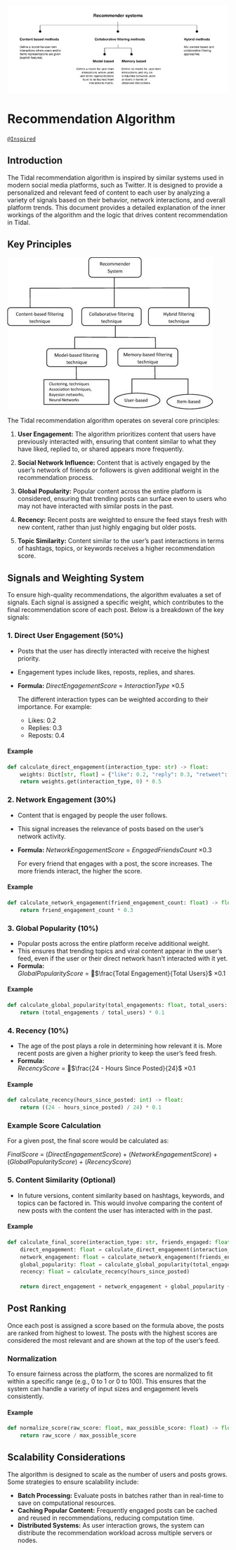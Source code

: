 ![Recommender System 1](../assets/recommender-system.png)

# Recommendation Algorithm

[`@Inspired`](https://towardsdatascience.com/introduction-to-recommender-systems-6c66cf15ada)

## Introduction

The Tidal recommendation algorithm is inspired by similar systems used in modern social media platforms, such as Twitter. It is designed to provide a personalized and relevant feed of content to each user by analyzing a variety of signals based on their behavior, network interactions, and overall platform trends. This document provides a detailed explanation of the inner workings of the algorithm and the logic that drives content recommendation in Tidal.

## Key Principles

![Recommender System 2](../assets/recommender-system-2.jpeg)

The Tidal recommendation algorithm operates on several core principles:

1. **User Engagement:** The algorithm prioritizes content that users have previously interacted with, ensuring that content similar to what they have liked, replied to, or shared appears more frequently.
   
2. **Social Network Influence:** Content that is actively engaged by the user’s network of friends or followers is given additional weight in the recommendation process.

3. **Global Popularity:** Popular content across the entire platform is considered, ensuring that trending posts can surface even to users who may not have interacted with similar posts in the past.

4. **Recency:** Recent posts are weighted to ensure the feed stays fresh with new content, rather than just highly engaging but older posts.

5. **Topic Similarity:** Content similar to the user’s past interactions in terms of hashtags, topics, or keywords receives a higher recommendation score.

## Signals and Weighting System

To ensure high-quality recommendations, the algorithm evaluates a set of signals. Each signal is assigned a specific weight, which contributes to the final recommendation score of each post. Below is a breakdown of the key signals:

### 1. **Direct User Engagement (50%)**
   - Posts that the user has directly interacted with receive the highest priority.
   - Engagement types include likes, reposts, replies, and shares.
   - **Formula:**
     $Direct Engagement Score$ = $InteractionType$ $\times 0.5$
     
     The different interaction types can be weighted according to their importance. For example:
     - Likes: 0.2
     - Replies: 0.3
     - Reposts: 0.4

#### Example

```py
def calculate_direct_engagement(interaction_type: str) -> float:
    weights: Dict[str, float] = {"like": 0.2, "reply": 0.3, "retweet": 0.4}
    return weights.get(interaction_type, 0) * 0.5
```

### 2. **Network Engagement (30%)**
   - Content that is engaged by people the user follows.
   - This signal increases the relevance of posts based on the user’s network activity.
   - **Formula:**
     	$Network Engagement Score$ = $Engaged Friends Count$ $\times 0.3$
     
     For every friend that engages with a post, the score increases. The more friends interact, the higher the score.

#### Example

```py
def calculate_network_engagement(friend_engagement_count: float) -> float:
    return friend_engagement_count * 0.3
```

### 3. **Global Popularity (10%)**

   - Popular posts across the entire platform receive additional weight.
   - This ensures that trending topics and viral content appear in the user’s feed, even if the user or their direct network hasn't interacted with it yet.
   - **Formula:**  
     $Global Popularity Score$ = $\frac{Total Engagement}{Total Users}$ $\times 0.1$

#### Example

```py
def calculate_global_popularity(total_engagements: float, total_users: float) -> float:
    return (total_engagements / total_users) * 0.1
```

### 4. **Recency (10%)**
   - The age of the post plays a role in determining how relevant it is. More recent posts are given a higher priority to keep the user’s feed fresh.
   - **Formula:**  
     	$Recency Score$ = $\frac{24 - Hours Since Posted}{24}$ $\times 0.1$

#### Example

```py
def calculate_recency(hours_since_posted: int) -> float:
    return ((24 - hours_since_posted) / 24) * 0.1
```

### Example Score Calculation

For a given post, the final score would be calculated as:

$Final Score$ = $(Direct Engagement Score)$ + $(Network Engagement Score)$ + $(Global Popularity Score)$ + $(Recency Score)$

### 5. **Content Similarity (Optional)**
   - In future versions, content similarity based on hashtags, keywords, and topics can be factored in. This would involve comparing the content of new posts with the content the user has interacted with in the past.

#### Example

```py
def calculate_final_score(interaction_type: str, friends_engaged: float, total_engagements: int, total_users: int, hours_since_posted: int) -> float:
    direct_engagement: float = calculate_direct_engagement(interaction_type)
    network_engagement: float = calculate_network_engagement(friends_engaged)
    global_popularity: float = calculate_global_popularity(total_engagements, total_users)
    recency: float = calculate_recency(hours_since_posted)
    
    return direct_engagement + network_engagement + global_popularity + recency
```

## Post Ranking

Once each post is assigned a score based on the formula above, the posts are ranked from highest to lowest. The posts with the highest scores are considered the most relevant and are shown at the top of the user’s feed.

### Normalization

To ensure fairness across the platform, the scores are normalized to fit within a specific range (e.g., 0 to 1 or 0 to 100). This ensures that the system can handle a variety of input sizes and engagement levels consistently.

#### Example

```py
def normalize_score(raw_score: float, max_possible_score: float) -> float:
    return raw_score / max_possible_score
```

## Scalability Considerations

The algorithm is designed to scale as the number of users and posts grows. Some strategies to ensure scalability include:
- **Batch Processing:** Evaluate posts in batches rather than in real-time to save on computational resources.
- **Caching Popular Content:** Frequently engaged posts can be cached and reused in recommendations, reducing computation time.
- **Distributed Systems:** As user interaction grows, the system can distribute the recommendation workload across multiple servers or nodes.
